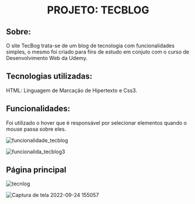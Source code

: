 <h1 align="center">PROJETO: TECBLOG </h1>
<h2>Sobre:</h2>
 <p>O site TecBog trata-se de um blog de tecnologia com funcionalidades simples, o mesmo foi criado para fins de estudo em conjuto com o curso de Desenvolvimento Web da Udemy.</p>
<h2>Tecnologias utilizadas:</h2>
<p>HTML: Linguagem de Marcação de Hipertexto e Css3.</p>
<h2>Funcionalidades:</h2>
<p>Foi utilizado o hover que é responsável por selecionar elementos quando o mouse passa sobre eles.</p>

![funcionalidade_tecblog](https://user-images.githubusercontent.com/85702552/192114574-bd1c02d3-29b4-45a3-8473-1fe3cd5683d2.png)



![funcionalida_tecblog3](https://user-images.githubusercontent.com/85702552/192114578-7d47c13b-a105-4223-92da-21aa7f2773de.png)

<h2>Página principal</h2>

![tecnlog](https://user-images.githubusercontent.com/85702552/192114635-c92d8844-cf95-4bd6-94a1-27b42e07d6d4.png)




![Captura de tela 2022-09-24 155057](https://user-images.githubusercontent.com/85702552/192114643-e033fb48-9e9b-463d-aaf9-a83c5d56c0cf.png)
